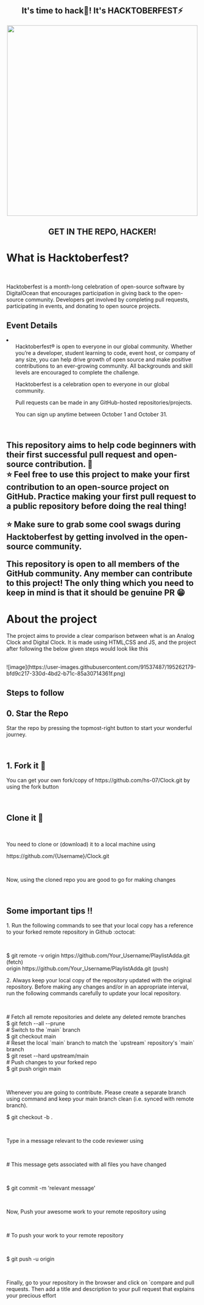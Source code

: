 <h2 align="center">It's time to hack🤯! It's HACKTOBERFEST⚡</h2>
<div align="center"><img width="500px" src="https://user-images.githubusercontent.com/78131705/193197323-866ff41e-cc8e-48e7-9ace-d8a8823ebe95.svg" /></div>
<h2 align="center">GET IN THE REPO, HACKER!</h2>

<h1> What is Hacktoberfest?</h1><br>
<p>Hacktoberfest is a month-long celebration of open-source software by DigitalOcean that encourages participation in giving back to the open-source community. Developers get involved by completing pull requests, participating in events, and donating to open source projects.</p>
<h2>Event Details</h2>
<li>
<ol>Hacktoberfest® is open to everyone in our global community. Whether you’re a developer, student learning to code, event host, or company of any size, you can help drive growth of open source and make positive contributions to an ever-growing community. All backgrounds and skill levels are encouraged to complete the challenge.</ol>
<ol>Hacktoberfest is a celebration open to everyone in our global community.</ol>
<ol>Pull requests can be made in any GitHub-hosted repositories/projects.</ol>
<ol>You can sign up anytime between October 1 and October 31.</ol>
</li>
<br>
<h2>This repository aims to help code beginners with their first successful pull request and open-source contribution. 🥳<br>
⭐ Feel free to use this project to make your first contribution to an open-source project on GitHub. Practice making your first pull request to a public repository before doing the real thing!<br>

⭐ Make sure to grab some cool swags during Hacktoberfest by getting involved in the open-source community.<br>

This repository is open to all members of the GitHub community. Any member can contribute to this project! The only thing which you need to keep in mind is that it should be genuine PR 😁</h2>

<h1> About the project </h1>
<p>The project aims to provide a clear comparison between what is an Analog Clock and Digital Clock. It is made using HTML,CSS and JS, and the project after following the below given steps would look like this </p>
<br>
![image](https://user-images.githubusercontent.com/91537487/195262179-bfd9c217-330d-4bd2-b71c-85a30714361f.png)


<h2>Steps to follow</h2>

<h2>0. Star the Repo</h2>
<p>Star the repo by pressing the topmost-right button to start your wonderful journey.</p>
<br>
<h2>1. Fork it 🍴</h2>
<p>You can get your own fork/copy of  https://github.com/hs-07/Clock.git by using the fork button </p>
<br>
<h2>Clone it 👥 </h2><br>
<p>You need to clone or (download) it to a local machine using</p>
<p>https://github.com/{Username}/Clock.git</p>
<br>
<p> Now, using the cloned repo you are good to go for making changes</p>
<br>
<h2> Some important tips ‼️ </h2>
<p> 1. Run the following commands to see that your local copy has a reference to your forked remote repository in Github :octocat: </p><br>
<p> $ git remote -v
origin  https://github.com/Your_Username/PlaylistAdda.git (fetch)<br>
origin  https://github.com/Your_Username/PlaylistAdda.git (push) </p>
<p> 2. Always keep your local copy of the repository updated with the original repository. Before making any changes and/or in an appropriate interval, run the following commands carefully to update your local repository.</p><br>
<p> # Fetch all remote repositories and delete any deleted remote branches<br>
$ git fetch --all --prune<br>
# Switch to the `main` branch<br>
$ git checkout main<br>
# Reset the local `main` branch to match the `upstream` repository's `main` branch<br>
$ git reset --hard upstream/main<br>
# Push changes to your forked repo<br>
$ git push origin main </p><br>
<p> Whenever you are going to contribute. Please create a separate branch using command and keep your main branch clean (i.e. synced with remote branch).</p>
<p>$ git checkout -b <BranchName>. </p><br>
<p> Type in a message relevant to the code reviewer using</p><br>
<p># This message gets associated with all files you have changed</p><br>
<p>$ git commit -m 'relevant message'</p><br>
<p> Now, Push your awesome work to your remote repository using</p><br>
<p># To push your work to your remote repository</p><br>
<p>$ git push -u origin <BranchName></p><br>
<p>Finally, go to your repository in the browser and click on `compare and pull requests. Then add a title and description to your pull request that explains your precious effort</p>


